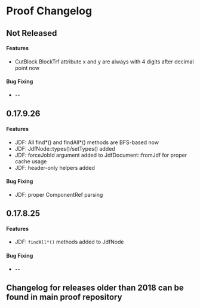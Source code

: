 Proof Changelog
===============

## Not Released
#### Features
 * CutBlock BlockTrf attribute x and y are always with 4 digits after decimal point now

#### Bug Fixing
 * --

## 0.17.9.26
#### Features
 * JDF: All find*() and findAll*() methods are BFS-based now
 * JDF: JdfNode::types()/setTypes() added
 * JDF: forceJobId argument added to JdfDocument::fromJdf for proper cache usage
 * JDF: header-only helpers added

#### Bug Fixing
 * JDF: proper ComponentRef parsing

## 0.17.8.25
#### Features
 * JDF: `findAll*()` methods added to JdfNode

#### Bug Fixing
 * --

## Changelog for releases older than 2018 can be found in main proof repository

